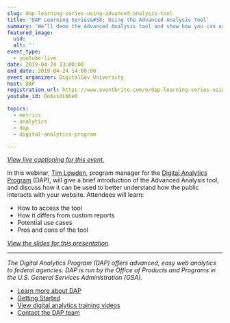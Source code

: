 ```yaml
---
slug: dap-learning-series-using-advanced-analysis-tool
title: 'DAP Learning Series&#58; Using the Advanced Analysis Tool'
summary: 'We’ll demo the Advanced Analysis tool and show how you can use it to better understand your data and create drag-and-drop reports!'
featured_image:
  uid:
  alt: ''
event_type:
  - youtube-live
date: 2019-04-24 13:00:00
end_date: 2019-04-24 14:00:00
event_organizer: DigitalGov University
host: DAP
registration_url: https://www.eventbrite.com/e/dap-learning-series-using-the-advanced-analysis-tool-registration-59013346508
youtube_id: OoAisdLNhe0

topics:
  - metrics
  - analytics
  - dap
  - digital-analytics-program

---
```


[*View live captioning for this event.*](https://www.captionedtext.com/client/event.aspx?EventID=3948197&CustomerID=321)

In this webinar, [Tim Lowden](https://digital.gov/authors/tlowden/), program manager for the [Digital Analytics Program](https://digital.gov/dap/) (DAP), will give a brief introduction of the Advanced Analysis tool, and discuss how it can be used to better understand how the public interacts with your website. Attendees will learn:

- How to access the tool
- How it differs from custom reports
- Potential use cases
- Pros and cons of the tool

_[View the slides for this presentation](https://digital.gov/pdf/using-advanced-analysis-tool.pdf)._

---

_The Digital Analytics Program (DAP) offers advanced, easy web analytics to federal agencies. DAP is run by the Office of Products and Programs in the U.S. General Services Administration (GSA)._

- [Learn more about DAP](https://www.digitalgov.gov/services/dap/)
- [Getting Started](https://github.com/digital-analytics-program/gov-wide-code)
- [View digital analytics training videos](https://www.youtube.com/playlist?list=PLd9b-GuOJ3nFwlyvLFUtmDpYFKezhot8P)
- [Contact the DAP team](mailto:dap@support.digitalgov.gov)
